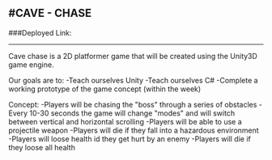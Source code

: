 #CAVE - CHASE
---
###Deployed Link:

---
Cave chase is a 2D platformer game that will be created using the Unity3D game engine.  

Our goals are to:
-Teach ourselves Unity
-Teach ourselves C#
-Complete a working prototype of the game concept (within the week)

Concept:
-Players will be chasing the "boss" through a series of obstacles
-Every 10-30 seconds the game will change "modes" and will switch between vertical and horizontal scrolling
-Players will be able to use a projectile weapon
-Players will die if they fall into a hazardous environment
-Players will loose health id they get hurt by an enemy
-Players will die if they loose all health
